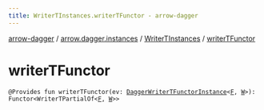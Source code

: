 ```yaml
---
title: WriterTInstances.writerTFunctor - arrow-dagger
---
```


[arrow-dagger](../../index.html) / [arrow.dagger.instances](../index.html) / [WriterTInstances](index.html) / [writerTFunctor](./writer-t-functor.html)

# writerTFunctor

`@Provides fun writerTFunctor(ev: `[`DaggerWriterTFunctorInstance`](../-dagger-writer-t-functor-instance/index.html)`<`[`F`](index.html#F)`, `[`W`](index.html#W)`>): Functor<WriterTPartialOf<`[`F`](index.html#F)`, `[`W`](index.html#W)`>>`